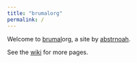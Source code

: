 ```yaml
---
title: "brumalorg"
permalink: /
---
```


Welcome to [brumal](wiki/brumal)org, a site by [abstrnoah](abstrnoah).

See the [wiki](wiki/) for more pages.
